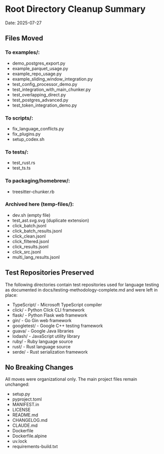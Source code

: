 # Root Directory Cleanup Summary

Date: 2025-07-27

## Files Moved

### To examples/:
- demo_postgres_export.py
- example_parquet_usage.py
- example_repo_usage.py
- example_sliding_window_integration.py
- test_config_processor_demo.py
- test_integration_with_main_chunker.py
- test_overlapping_direct.py
- test_postgres_advanced.py
- test_token_integration_demo.py

### To scripts/:
- fix_language_conflicts.py
- fix_plugins.py
- setup_codex.sh

### To tests/:
- test_rust.rs
- test_ts.ts

### To packaging/homebrew/:
- treesitter-chunker.rb

### Archived here (temp-files/):
- dev.sh (empty file)
- test_ast.svg.svg (duplicate extension)
- click_batch.jsonl
- click_batch_results.jsonl
- click_clean.jsonl
- click_filtered.jsonl
- click_results.jsonl
- click_src.jsonl
- multi_lang_results.jsonl

## Test Repositories Preserved

The following directories contain test repositories used for language testing
as documented in docs/testing-methodology-complete.md and were left in place:

- TypeScript/ - Microsoft TypeScript compiler
- click/ - Python Click CLI framework
- flask/ - Python Flask web framework
- gin/ - Go Gin web framework
- googletest/ - Google C++ testing framework
- guava/ - Google Java libraries
- lodash/ - JavaScript utility library
- ruby/ - Ruby language source
- rust/ - Rust language source
- serde/ - Rust serialization framework

## No Breaking Changes

All moves were organizational only. The main project files remain unchanged:
- setup.py
- pyproject.toml
- MANIFEST.in
- LICENSE
- README.md
- CHANGELOG.md
- CLAUDE.md
- Dockerfile
- Dockerfile.alpine
- uv.lock
- requirements-build.txt